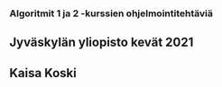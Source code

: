 ### Algoritmit 1 ja 2 -kurssien ohjelmointitehtäviä
## Jyväskylän yliopisto kevät 2021
## Kaisa Koski